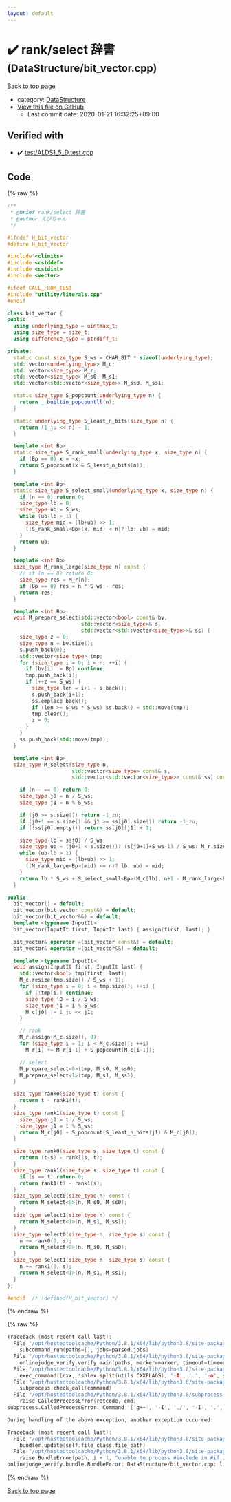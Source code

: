 ```yaml
---
layout: default
---
```


<!-- mathjax config similar to math.stackexchange -->
<script type="text/javascript" async
  src="https://cdnjs.cloudflare.com/ajax/libs/mathjax/2.7.5/MathJax.js?config=TeX-MML-AM_CHTML">
</script>
<script type="text/x-mathjax-config">
  MathJax.Hub.Config({
    TeX: { equationNumbers: { autoNumber: "AMS" }},
    tex2jax: {
      inlineMath: [ ['$','$'] ],
      processEscapes: true
    },
    "HTML-CSS": { matchFontHeight: false },
    displayAlign: "left",
    displayIndent: "2em"
  });
</script>

<script type="text/javascript" src="https://cdnjs.cloudflare.com/ajax/libs/jquery/3.4.1/jquery.min.js"></script>
<script src="https://cdn.jsdelivr.net/npm/jquery-balloon-js@1.1.2/jquery.balloon.min.js" integrity="sha256-ZEYs9VrgAeNuPvs15E39OsyOJaIkXEEt10fzxJ20+2I=" crossorigin="anonymous"></script>
<script type="text/javascript" src="../../assets/js/copy-button.js"></script>
<link rel="stylesheet" href="../../assets/css/copy-button.css" />


# :heavy_check_mark: rank/select 辞書 <small>(DataStructure/bit_vector.cpp)</small>

<a href="../../index.html">Back to top page</a>

* category: <a href="../../index.html#5e248f107086635fddcead5bf28943fc">DataStructure</a>
* <a href="{{ site.github.repository_url }}/blob/master/DataStructure/bit_vector.cpp">View this file on GitHub</a>
    - Last commit date: 2020-01-21 16:32:25+09:00




## Verified with

* :heavy_check_mark: <a href="../../verify/test/ALDS1_5_D.test.cpp.html">test/ALDS1_5_D.test.cpp</a>


## Code

<a id="unbundled"></a>
{% raw %}
```cpp
/**
 * @brief rank/select 辞書
 * @author えびちゃん
 */

#ifndef H_bit_vector
#define H_bit_vector

#include <climits>
#include <cstddef>
#include <cstdint>
#include <vector>

#ifdef CALL_FROM_TEST
#include "utility/literals.cpp"
#endif

class bit_vector {
public:
  using underlying_type = uintmax_t;
  using size_type = size_t;
  using difference_type = ptrdiff_t;

private:
  static const size_type S_ws = CHAR_BIT * sizeof(underlying_type);
  std::vector<underlying_type> M_c;
  std::vector<size_type> M_r;
  std::vector<size_type> M_s0, M_s1;
  std::vector<std::vector<size_type>> M_ss0, M_ss1;

  static size_type S_popcount(underlying_type n) {
    return __builtin_popcountll(n);
  }

  static underlying_type S_least_n_bits(size_type n) {
    return (1_ju << n) - 1;
  }

  template <int Bp>
  static size_type S_rank_small(underlying_type x, size_type n) {
    if (Bp == 0) x = ~x;
    return S_popcount(x & S_least_n_bits(n));
  }

  template <int Bp>
  static size_type S_select_small(underlying_type x, size_type n) {
    if (n == 0) return 0;
    size_type lb = 0;
    size_type ub = S_ws;
    while (ub-lb > 1) {
      size_type mid = (lb+ub) >> 1;
      ((S_rank_small<Bp>(x, mid) < n)? lb: ub) = mid;
    }
    return ub;
  }

  template <int Bp>
  size_type M_rank_large(size_type n) const {
    // if (n == 0) return 0;
    size_type res = M_r[n];
    if (Bp == 0) res = n * S_ws - res;
    return res;
  }

  template <int Bp>
  void M_prepare_select(std::vector<bool> const& bv,
                        std::vector<size_type>& s,
                        std::vector<std::vector<size_type>>& ss) {
    size_type z = 0;
    size_type n = bv.size();
    s.push_back(0);
    std::vector<size_type> tmp;
    for (size_type i = 0; i < n; ++i) {
      if (bv[i] != Bp) continue;
      tmp.push_back(i);
      if (++z == S_ws) {
        size_type len = i+1 - s.back();
        s.push_back(i+1);
        ss.emplace_back();
        if (len >= S_ws * S_ws) ss.back() = std::move(tmp);
        tmp.clear();
        z = 0;
      }
    }
    ss.push_back(std::move(tmp));
  }

  template <int Bp>
  size_type M_select(size_type n,
                     std::vector<size_type> const& s,
                     std::vector<std::vector<size_type>> const& ss) const {

    if (n-- == 0) return 0;
    size_type j0 = n / S_ws;
    size_type j1 = n % S_ws;

    if (j0 >= s.size()) return -1_zu;
    if (j0+1 == s.size() && j1 >= ss[j0].size()) return -1_zu;
    if (!ss[j0].empty()) return ss[j0][j1] + 1;

    size_type lb = s[j0] / S_ws;
    size_type ub = (j0+1 < s.size())? (s[j0+1]+S_ws-1) / S_ws: M_r.size();
    while (ub-lb > 1) {
      size_type mid = (lb+ub) >> 1;
      ((M_rank_large<Bp>(mid) <= n)? lb: ub) = mid;
    }
    return lb * S_ws + S_select_small<Bp>(M_c[lb], n+1 - M_rank_large<Bp>(lb));
  }

public:
  bit_vector() = default;
  bit_vector(bit_vector const&) = default;
  bit_vector(bit_vector&&) = default;
  template <typename InputIt>
  bit_vector(InputIt first, InputIt last) { assign(first, last); }

  bit_vector& operator =(bit_vector const&) = default;
  bit_vector& operator =(bit_vector&&) = default;

  template <typename InputIt>
  void assign(InputIt first, InputIt last) {
    std::vector<bool> tmp(first, last);
    M_c.resize(tmp.size() / S_ws + 1);
    for (size_type i = 0; i < tmp.size(); ++i) {
      if (!tmp[i]) continue;
      size_type j0 = i / S_ws;
      size_type j1 = i % S_ws;
      M_c[j0] |= 1_ju << j1;
    }

    // rank
    M_r.assign(M_c.size(), 0);
    for (size_type i = 1; i < M_c.size(); ++i)
      M_r[i] += M_r[i-1] + S_popcount(M_c[i-1]);

    // select
    M_prepare_select<0>(tmp, M_s0, M_ss0);
    M_prepare_select<1>(tmp, M_s1, M_ss1);
  }

  size_type rank0(size_type t) const {
    return t - rank1(t);
  }
  size_type rank1(size_type t) const {
    size_type j0 = t / S_ws;
    size_type j1 = t % S_ws;
    return M_r[j0] + S_popcount(S_least_n_bits(j1) & M_c[j0]);
  }

  size_type rank0(size_type s, size_type t) const {
    return (t-s) - rank1(s, t);
  }
  size_type rank1(size_type s, size_type t) const {
    if (s == t) return 0;
    return rank1(t) - rank1(s);
  }
  size_type select0(size_type n) const {
    return M_select<0>(n, M_s0, M_ss0);
  }
  size_type select1(size_type n) const {
    return M_select<1>(n, M_s1, M_ss1);
  }
  size_type select0(size_type n, size_type s) const {
    n += rank0(0, s);
    return M_select<0>(n, M_s0, M_ss0);
  }
  size_type select1(size_type n, size_type s) const {
    n += rank1(0, s);
    return M_select<1>(n, M_s1, M_ss1);
  }
};

#endif  /* !defined(H_bit_vector) */

```
{% endraw %}

<a id="bundled"></a>
{% raw %}
```cpp
Traceback (most recent call last):
  File "/opt/hostedtoolcache/Python/3.8.1/x64/lib/python3.8/site-packages/onlinejudge_verify/main.py", line 173, in main
    subcommand_run(paths=[], jobs=parsed.jobs)
  File "/opt/hostedtoolcache/Python/3.8.1/x64/lib/python3.8/site-packages/onlinejudge_verify/main.py", line 66, in subcommand_run
    onlinejudge_verify.verify.main(paths, marker=marker, timeout=timeout, jobs=jobs)
  File "/opt/hostedtoolcache/Python/3.8.1/x64/lib/python3.8/site-packages/onlinejudge_verify/verify.py", line 98, in main
    exec_command([cxx, *shlex.split(utils.CXXFLAGS), '-I', '.', '-o', shlex.quote(str(directory / 'a.out')), shlex.quote(str(path))])
  File "/opt/hostedtoolcache/Python/3.8.1/x64/lib/python3.8/site-packages/onlinejudge_verify/verify.py", line 26, in exec_command
    subprocess.check_call(command)
  File "/opt/hostedtoolcache/Python/3.8.1/x64/lib/python3.8/subprocess.py", line 364, in check_call
    raise CalledProcessError(retcode, cmd)
subprocess.CalledProcessError: Command '['g++', '-I', './', '-I', '.', '-o', '.verify-helper/cache/1f785e1929540734e32bcee260295e9a/a.out', 'test/aoj_3110.test.cpp']' returned non-zero exit status 1.

During handling of the above exception, another exception occurred:

Traceback (most recent call last):
  File "/opt/hostedtoolcache/Python/3.8.1/x64/lib/python3.8/site-packages/onlinejudge_verify/docs.py", line 340, in write_contents
    bundler.update(self.file_class.file_path)
  File "/opt/hostedtoolcache/Python/3.8.1/x64/lib/python3.8/site-packages/onlinejudge_verify/bundle.py", line 153, in update
    raise BundleError(path, i + 1, "unable to process #include in #if / #ifdef / #ifndef other than include guards")
onlinejudge_verify.bundle.BundleError: DataStructure/bit_vector.cpp: line 15: unable to process #include in #if / #ifdef / #ifndef other than include guards

```
{% endraw %}

<a href="../../index.html">Back to top page</a>

